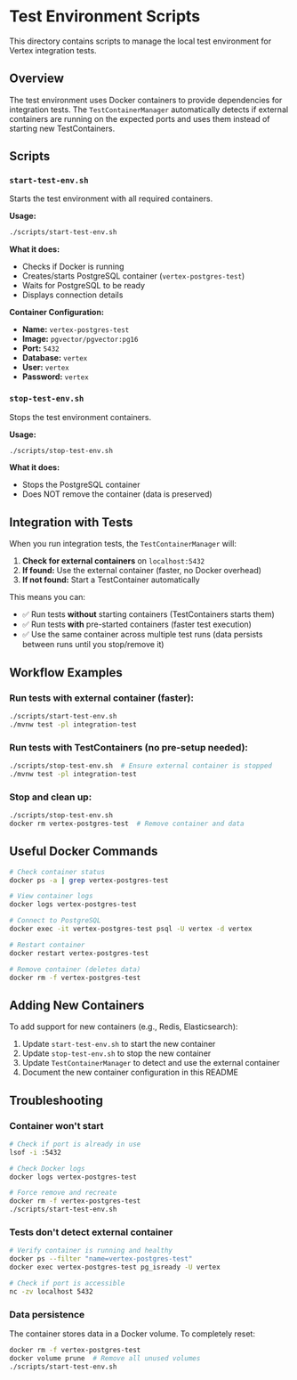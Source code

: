 # Test Environment Scripts

This directory contains scripts to manage the local test environment for Vertex integration tests.

## Overview

The test environment uses Docker containers to provide dependencies for integration tests. The `TestContainerManager` automatically detects if external containers are running on the expected ports and uses them instead of starting new TestContainers.

## Scripts

### `start-test-env.sh`

Starts the test environment with all required containers.

**Usage:**
```bash
./scripts/start-test-env.sh
```

**What it does:**
- Checks if Docker is running
- Creates/starts PostgreSQL container (`vertex-postgres-test`)
- Waits for PostgreSQL to be ready
- Displays connection details

**Container Configuration:**
- **Name:** `vertex-postgres-test`
- **Image:** `pgvector/pgvector:pg16`
- **Port:** `5432`
- **Database:** `vertex`
- **User:** `vertex`
- **Password:** `vertex`

### `stop-test-env.sh`

Stops the test environment containers.

**Usage:**
```bash
./scripts/stop-test-env.sh
```

**What it does:**
- Stops the PostgreSQL container
- Does NOT remove the container (data is preserved)

## Integration with Tests

When you run integration tests, the `TestContainerManager` will:

1. **Check for external containers** on `localhost:5432`
2. **If found:** Use the external container (faster, no Docker overhead)
3. **If not found:** Start a TestContainer automatically

This means you can:
- ✅ Run tests **without** starting containers (TestContainers starts them)
- ✅ Run tests **with** pre-started containers (faster test execution)
- ✅ Use the same container across multiple test runs (data persists between runs until you stop/remove it)

## Workflow Examples

### Run tests with external container (faster):
```bash
./scripts/start-test-env.sh
./mvnw test -pl integration-test
```

### Run tests with TestContainers (no pre-setup needed):
```bash
./scripts/stop-test-env.sh  # Ensure external container is stopped
./mvnw test -pl integration-test
```

### Stop and clean up:
```bash
./scripts/stop-test-env.sh
docker rm vertex-postgres-test  # Remove container and data
```

## Useful Docker Commands

```bash
# Check container status
docker ps -a | grep vertex-postgres-test

# View container logs
docker logs vertex-postgres-test

# Connect to PostgreSQL
docker exec -it vertex-postgres-test psql -U vertex -d vertex

# Restart container
docker restart vertex-postgres-test

# Remove container (deletes data)
docker rm -f vertex-postgres-test
```

## Adding New Containers

To add support for new containers (e.g., Redis, Elasticsearch):

1. Update `start-test-env.sh` to start the new container
2. Update `stop-test-env.sh` to stop the new container
3. Update `TestContainerManager` to detect and use the external container
4. Document the new container configuration in this README

## Troubleshooting

### Container won't start
```bash
# Check if port is already in use
lsof -i :5432

# Check Docker logs
docker logs vertex-postgres-test

# Force remove and recreate
docker rm -f vertex-postgres-test
./scripts/start-test-env.sh
```

### Tests don't detect external container
```bash
# Verify container is running and healthy
docker ps --filter "name=vertex-postgres-test"
docker exec vertex-postgres-test pg_isready -U vertex

# Check if port is accessible
nc -zv localhost 5432
```

### Data persistence
The container stores data in a Docker volume. To completely reset:
```bash
docker rm -f vertex-postgres-test
docker volume prune  # Remove all unused volumes
./scripts/start-test-env.sh
```
